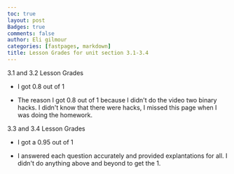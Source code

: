```yaml
---
toc: true
layout: post
Badges: true
comments: false
author: Eli gilmour
categories: [fastpages, markdown]
title: Lesson Grades for unit section 3.1-3.4
---
```


3.1 and 3.2 Lesson Grades

- I got 0.8 out of 1

- The reason I got 0.8 out of 1 because I didn't do the video two binary hacks. I didn't know that there were hacks, I missed this page when I was doing the homework.

3.3 and 3.4 Lesson Grades

- I got a 0.95 out of 1

- I answered each question accurately and provided explantations for all. I didn't do anything above and beyond to get the 1.